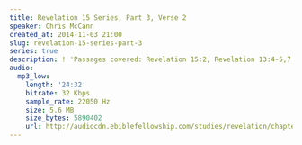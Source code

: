 ```yaml
---
title: Revelation 15 Series, Part 3, Verse 2
speaker: Chris McCann
created_at: 2014-11-03 21:00
slug: revelation-15-series-part-3
series: true
description: ! 'Passages covered: Revelation 15:2, Revelation 13:4-5,7.'
audio:
  mp3_low:
    length: '24:32'
    bitrate: 32 Kbps
    sample_rate: 22050 Hz
    size: 5.6 MB
    size_bytes: 5890402
    url: http://audiocdn.ebiblefellowship.com/studies/revelation/chapter-15/2014.11.03_McCann_-_Revelation_15_Series_Part_3.mp3
---
```

